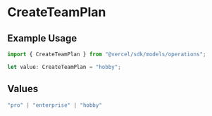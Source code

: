 # CreateTeamPlan

## Example Usage

```typescript
import { CreateTeamPlan } from "@vercel/sdk/models/operations";

let value: CreateTeamPlan = "hobby";
```

## Values

```typescript
"pro" | "enterprise" | "hobby"
```